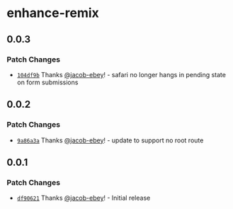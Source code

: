 # enhance-remix

## 0.0.3

### Patch Changes

- [`104df9b`](https://github.com/jacob-ebey/enhance-remix/commit/104df9b305b3cc440a1c15eb2c3b7298c97327aa) Thanks [@jacob-ebey](https://github.com/jacob-ebey)! - safari no longer hangs in pending state on form submissions

## 0.0.2

### Patch Changes

- [`9a86a3a`](https://github.com/jacob-ebey/enhance-remix/commit/9a86a3a53134a9e010a8ad38320c587593d3267b) Thanks [@jacob-ebey](https://github.com/jacob-ebey)! - update to support no root route

## 0.0.1

### Patch Changes

- [`df90621`](https://github.com/jacob-ebey/enhance-remix/commit/df90621d741d000a53dbc0d84f6c8ce33e84246a) Thanks [@jacob-ebey](https://github.com/jacob-ebey)! - Initial release
